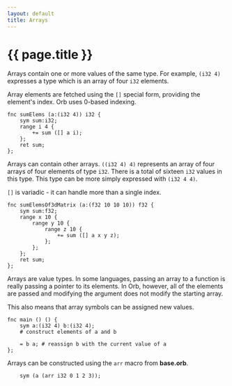 ```yaml
---
layout: default
title: Arrays
---
```

# {{ page.title }}

Arrays contain one or more values of the same type. For example, `(i32 4)` expresses a type which is an array of four `i32` elements.

Array elements are fetched using the `[]` special form, providing the element's index. Orb uses 0-based indexing.

```
fnc sumElems (a:(i32 4)) i32 {
    sym sum:i32;
    range i 4 {
        += sum ([] a i);
    };
    ret sum;
};
```

Arrays can contain other arrays. `((i32 4) 4)` represents an array of four arrays of four elements of type `i32`. There is a total of sixteen `i32` values in this type. This type can be more simply expressed with `(i32 4 4)`.

`[]` is variadic - it can handle more than a single index.

```
fnc sumElemsOf3dMatrix (a:(f32 10 10 10)) f32 {
    sym sum:f32;
    range x 10 {
        range y 10 {
            range z 10 {
                += sum ([] a x y z);
            };
        };
    };
    ret sum;
};
```

Arrays are value types. In some languages, passing an array to a function is really passing a pointer to its elements. In Orb, however, all of the elements are passed and modifying the argument does not modify the starting array.

This also means that array symbols can be assigned new values.

```
fnc main () () {
    sym a:(i32 4) b:(i32 4);
    # construct elements of a and b

    = b a; # reassign b with the current value of a
};
```

Arrays can be constructed using the `arr` macro from **base.orb**.

```
    sym (a (arr i32 0 1 2 3));
```